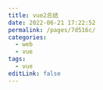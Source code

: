 ```yaml
---
title: vue2总结
date: 2022-06-21 17:22:52
permalink: /pages/7d516c/
categories:
  - web
  - vue
tags:
  - vue
editLink: false
---
```

